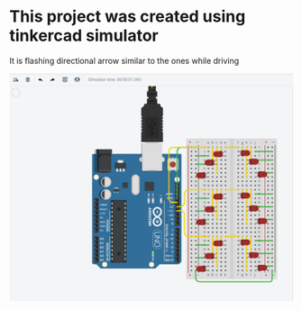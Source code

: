# This project was created using tinkercad simulator

It is flashing directional arrow similar to the ones while driving

![alt text](./Capture.PNG "Flashing Arrow Project")
